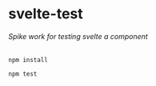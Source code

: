 # svelte-test

###### Spike work for testing svelte a component


```
npm install
```
```
npm test
```


